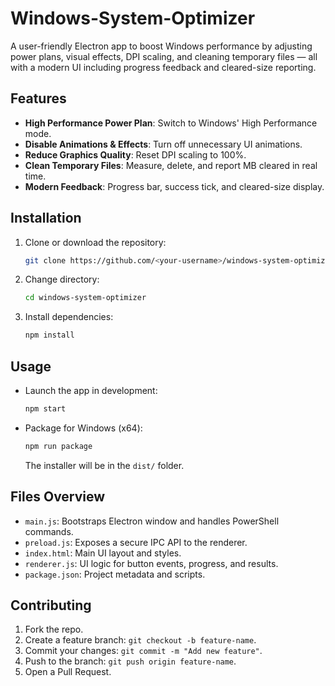 # Windows-System-Optimizer
A user-friendly Electron app to boost Windows performance by adjusting power plans, visual effects, DPI scaling, and cleaning temporary files — all with a modern UI including progress feedback and cleared-size reporting.

## Features

- **High Performance Power Plan**: Switch to Windows' High Performance mode.
- **Disable Animations & Effects**: Turn off unnecessary UI animations.
- **Reduce Graphics Quality**: Reset DPI scaling to 100%.
- **Clean Temporary Files**: Measure, delete, and report MB cleared in real time.
- **Modern Feedback**: Progress bar, success tick, and cleared-size display.

## Installation

1. Clone or download the repository:
   ```bash
   git clone https://github.com/<your-username>/windows-system-optimizer.git
   ```
2. Change directory:
   ```bash
   cd windows-system-optimizer
   ```
3. Install dependencies:
   ```bash
   npm install
   ```

## Usage

- Launch the app in development:
  ```bash
  npm start
  ```
- Package for Windows (x64):
  ```bash
  npm run package
  ```
  The installer will be in the `dist/` folder.

## Files Overview
- `main.js`: Bootstraps Electron window and handles PowerShell commands.
- `preload.js`: Exposes a secure IPC API to the renderer.
- `index.html`: Main UI layout and styles.
- `renderer.js`: UI logic for button events, progress, and results.
- `package.json`: Project metadata and scripts.

## Contributing

1. Fork the repo.
2. Create a feature branch: `git checkout -b feature-name`.
3. Commit your changes: `git commit -m "Add new feature"`.
4. Push to the branch: `git push origin feature-name`.
5. Open a Pull Request.
